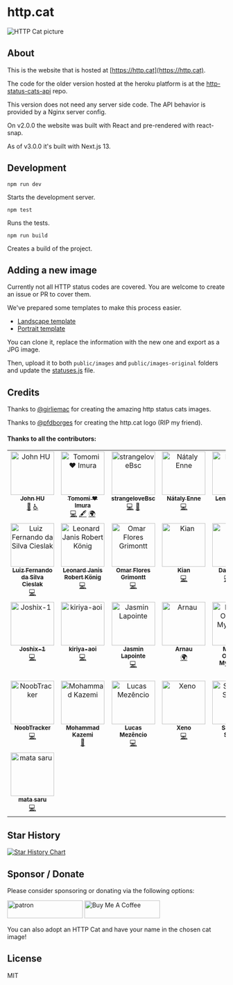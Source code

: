 # http.cat

![HTTP Cat picture](https://http.cat/204)

## About

This is the website that is hosted at [https://http.cat](https://http.cat).

The code for the older version hosted at the heroku platform is at the [http-status-cats-api](https://github.com/rogeriopvl/http-status-cats-api) repo.

This version does not need any server side code. The API behavior is provided by a Nginx server config.

On v2.0.0 the website was built with React and pre-rendered with react-snap.

As of v3.0.0 it's built with Next.js 13.

## Development

    npm run dev

Starts the development server.

    npm test

Runs the tests.

    npm run build

Creates a build of the project.

## Adding a new image

Currently not all HTTP status codes are covered. You are welcome to create an issue or PR to cover them.

We've prepared some templates to make this process easier.

- [Landscape template](https://docs.google.com/presentation/d/1sYxNNKxUbP11kyt9oPixWdFEykHDafr4jixy9uwMh9I/edit?usp=sharing)
- [Portrait template](https://docs.google.com/presentation/d/1Ay5nattHagPfnd-gMaUHumckFt2VANaYwMkXuQ-xS6E/edit?usp=sharing)

You can clone it, replace the information with the new one and export as a JPG image.

Then, upload it to both `public/images` and `public/images-original` folders and update the [statuses.js](https://github.com/httpcats/http.cat/blob/master/lib/statuses.js) file.

## Credits

Thanks to [@girliemac](https://github.com/girliemac) for creating the amazing http status cats images.

Thanks to [@pfdborges](https://github.com/pfdborges) for creating the http.cat logo (RIP my friend).

#### Thanks to all the contributors:

<!-- ALL-CONTRIBUTORS-LIST:START - Do not remove or modify this section -->
<!-- prettier-ignore-start -->
<!-- markdownlint-disable -->
<table>
  <tbody>
    <tr>
      <td align="center" valign="top" width="14.28%"><a href="http://ushuz.im"><img src="https://avatars.githubusercontent.com/u/1430856?v=4?s=100" width="100px;" alt="John HU"/><br /><sub><b>John HU</b></sub></a><br /><a href="#data-ushuz" title="Data">🔣</a> <a href="#a11y-ushuz" title="Accessibility">️️️️♿️</a></td>
      <td align="center" valign="top" width="14.28%"><a href="https://girliemac.com"><img src="https://avatars.githubusercontent.com/u/107763?v=4?s=100" width="100px;" alt="Tomomi ❤ Imura"/><br /><sub><b>Tomomi ❤ Imura</b></sub></a><br /><a href="https://github.com/httpcats/http.cat/commits?author=girliemac" title="Code">💻</a> <a href="#content-girliemac" title="Content">🖋</a> <a href="#translation-girliemac" title="Translation">🌍</a></td>
      <td align="center" valign="top" width="14.28%"><a href="https://github.com/strangeloveBsc"><img src="https://avatars.githubusercontent.com/u/3050149?v=4?s=100" width="100px;" alt="strangeloveBsc"/><br /><sub><b>strangeloveBsc</b></sub></a><br /><a href="https://github.com/httpcats/http.cat/commits?author=strangeloveBsc" title="Code">💻</a> <a href="#design-strangeloveBsc" title="Design">🎨</a></td>
      <td align="center" valign="top" width="14.28%"><a href="http://nataly-enne.github.io"><img src="https://avatars.githubusercontent.com/u/26802307?v=4?s=100" width="100px;" alt="Nátaly Enne "/><br /><sub><b>Nátaly Enne </b></sub></a><br /><a href="https://github.com/httpcats/http.cat/commits?author=nataly-enne" title="Code">💻</a></td>
      <td align="center" valign="top" width="14.28%"><a href="https://blom.de"><img src="https://avatars.githubusercontent.com/u/4670057?v=4?s=100" width="100px;" alt="Lennart Blom"/><br /><sub><b>Lennart Blom</b></sub></a><br /><a href="https://github.com/httpcats/http.cat/commits?author=lennartblom" title="Code">💻</a></td>
      <td align="center" valign="top" width="14.28%"><a href="https://github.com/bitterpanda63"><img src="https://avatars.githubusercontent.com/u/28490560?v=4?s=100" width="100px;" alt="BitterPanda"/><br /><sub><b>BitterPanda</b></sub></a><br /><a href="https://github.com/httpcats/http.cat/commits?author=bitterpanda63" title="Code">💻</a></td>
      <td align="center" valign="top" width="14.28%"><a href="https://github.com/katrinleinweber"><img src="https://avatars.githubusercontent.com/u/9948149?v=4?s=100" width="100px;" alt="Katrin Leinweber"/><br /><sub><b>Katrin Leinweber</b></sub></a><br /><a href="https://github.com/httpcats/http.cat/commits?author=katrinleinweber" title="Code">💻</a></td>
    </tr>
    <tr>
      <td align="center" valign="top" width="14.28%"><a href="https://github.com/luizcieslak"><img src="https://avatars.githubusercontent.com/u/14146176?v=4?s=100" width="100px;" alt="Luiz Fernando da Silva Cieslak"/><br /><sub><b>Luiz Fernando da Silva Cieslak</b></sub></a><br /><a href="https://github.com/httpcats/http.cat/commits?author=luizcieslak" title="Code">💻</a></td>
      <td align="center" valign="top" width="14.28%"><a href="https://www.blog.ljrk.org/"><img src="https://avatars.githubusercontent.com/u/7831843?v=4?s=100" width="100px;" alt="Leonard Janis Robert König"/><br /><sub><b>Leonard Janis Robert König</b></sub></a><br /><a href="https://github.com/httpcats/http.cat/commits?author=ljrk0" title="Code">💻</a></td>
      <td align="center" valign="top" width="14.28%"><a href="https://omarefg.com/"><img src="https://avatars.githubusercontent.com/u/30012444?v=4?s=100" width="100px;" alt="Omar Flores Grimontt"/><br /><sub><b>Omar Flores Grimontt</b></sub></a><br /><a href="https://github.com/httpcats/http.cat/commits?author=omarefg" title="Code">💻</a></td>
      <td align="center" valign="top" width="14.28%"><a href="https://github.com/fafrd"><img src="https://avatars.githubusercontent.com/u/5905628?v=4?s=100" width="100px;" alt="Kian"/><br /><sub><b>Kian</b></sub></a><br /><a href="https://github.com/httpcats/http.cat/commits?author=fafrd" title="Code">💻</a></td>
      <td align="center" valign="top" width="14.28%"><a href="https://github.com/dcruz"><img src="https://avatars.githubusercontent.com/u/401064?v=4?s=100" width="100px;" alt="David Cruz"/><br /><sub><b>David Cruz</b></sub></a><br /><a href="https://github.com/httpcats/http.cat/commits?author=dcruz" title="Code">💻</a> <a href="#design-dcruz" title="Design">🎨</a> <a href="#a11y-dcruz" title="Accessibility">️️️️♿️</a></td>
      <td align="center" valign="top" width="14.28%"><a href="https://m4thieulavoie.dev/"><img src="https://avatars.githubusercontent.com/u/44816587?v=4?s=100" width="100px;" alt="Matt Lavoie"/><br /><sub><b>Matt Lavoie</b></sub></a><br /><a href="https://github.com/httpcats/http.cat/commits?author=m4thieulavoie" title="Code">💻</a></td>
      <td align="center" valign="top" width="14.28%"><a href="https://github.com/zurgeg"><img src="https://avatars.githubusercontent.com/u/46549042?v=4?s=100" width="100px;" alt="zurgeg"/><br /><sub><b>zurgeg</b></sub></a><br /><a href="https://github.com/httpcats/http.cat/commits?author=zurgeg" title="Code">💻</a></td>
    </tr>
    <tr>
      <td align="center" valign="top" width="14.28%"><a href="https://github.com/Joshix-1"><img src="https://avatars.githubusercontent.com/u/57299889?v=4?s=100" width="100px;" alt="Joshix-1"/><br /><sub><b>Joshix-1</b></sub></a><br /><a href="https://github.com/httpcats/http.cat/commits?author=Joshix-1" title="Code">💻</a></td>
      <td align="center" valign="top" width="14.28%"><a href="https://github.com/kiriya-aoi"><img src="https://avatars.githubusercontent.com/u/34067059?v=4?s=100" width="100px;" alt="kiriya-aoi"/><br /><sub><b>kiriya-aoi</b></sub></a><br /><a href="https://github.com/httpcats/http.cat/commits?author=kiriya-aoi" title="Code">💻</a></td>
      <td align="center" valign="top" width="14.28%"><a href="https://github.com/CutiePi"><img src="https://avatars.githubusercontent.com/u/17714927?v=4?s=100" width="100px;" alt="Jasmin Lapointe"/><br /><sub><b>Jasmin Lapointe</b></sub></a><br /><a href="https://github.com/httpcats/http.cat/commits?author=CutiePi" title="Code">💻</a></td>
      <td align="center" valign="top" width="14.28%"><a href="https://github.com/Arnau478"><img src="https://avatars.githubusercontent.com/u/61841960?v=4?s=100" width="100px;" alt="Arnau"/><br /><sub><b>Arnau</b></sub></a><br /><a href="#translation-Arnau478" title="Translation">🌍</a></td>
      <td align="center" valign="top" width="14.28%"><a href="https://github.com/mathiazom"><img src="https://avatars.githubusercontent.com/u/24361490?v=4?s=100" width="100px;" alt="Mathias Oterhals Myklebust"/><br /><sub><b>Mathias Oterhals Myklebust</b></sub></a><br /><a href="https://github.com/httpcats/http.cat/commits?author=mathiazom" title="Code">💻</a></td>
      <td align="center" valign="top" width="14.28%"><a href="https://github.com/ronan-s1"><img src="https://avatars.githubusercontent.com/u/85257187?v=4?s=100" width="100px;" alt="Ronan"/><br /><sub><b>Ronan</b></sub></a><br /><a href="https://github.com/httpcats/http.cat/commits?author=ronan-s1" title="Code">💻</a></td>
      <td align="center" valign="top" width="14.28%"><a href="https://github.com/AlexMayol"><img src="https://avatars.githubusercontent.com/u/11309999?v=4?s=100" width="100px;" alt="Alejandro Mayol"/><br /><sub><b>Alejandro Mayol</b></sub></a><br /><a href="#design-AlexMayol" title="Design">🎨</a> <a href="https://github.com/httpcats/http.cat/commits?author=AlexMayol" title="Code">💻</a></td>
    </tr>
    <tr>
      <td align="center" valign="top" width="14.28%"><a href="https://github.com/NoobTracker"><img src="https://avatars.githubusercontent.com/u/63962365?v=4?s=100" width="100px;" alt="NoobTracker"/><br /><sub><b>NoobTracker</b></sub></a><br /><a href="https://github.com/httpcats/http.cat/commits?author=NoobTracker" title="Code">💻</a></td>
      <td align="center" valign="top" width="14.28%"><a href="https://github.com/mokazemi"><img src="https://avatars.githubusercontent.com/u/18334056?v=4?s=100" width="100px;" alt="Mohammad Kazemi"/><br /><sub><b>Mohammad Kazemi</b></sub></a><br /><a href="https://github.com/httpcats/http.cat/commits?author=mokazemi" title="Documentation">📖</a></td>
      <td align="center" valign="top" width="14.28%"><a href="http://about.me/lucasmezencio"><img src="https://avatars.githubusercontent.com/u/472412?v=4?s=100" width="100px;" alt="Lucas Mezêncio"/><br /><sub><b>Lucas Mezêncio</b></sub></a><br /><a href="https://github.com/httpcats/http.cat/commits?author=lucasmezencio" title="Code">💻</a></td>
      <td align="center" valign="top" width="14.28%"><a href="https://stackoverflow.com/"><img src="https://avatars.githubusercontent.com/u/90441096?v=4?s=100" width="100px;" alt="Xeno"/><br /><sub><b>Xeno</b></sub></a><br /><a href="https://github.com/httpcats/http.cat/commits?author=Xenofic" title="Code">💻</a></td>
      <td align="center" valign="top" width="14.28%"><a href="https://github.com/santiago-salinas"><img src="https://avatars.githubusercontent.com/u/48341470?v=4?s=100" width="100px;" alt="Santiago Salinas"/><br /><sub><b>Santiago Salinas</b></sub></a><br /><a href="#content-santiago-salinas" title="Content">🖋</a></td>
      <td align="center" valign="top" width="14.28%"><a href="https://www.linkedin.com/in/karlhiramoto"><img src="https://avatars.githubusercontent.com/u/22713?v=4?s=100" width="100px;" alt="Karl Hiramoto"/><br /><sub><b>Karl Hiramoto</b></sub></a><br /><a href="https://github.com/httpcats/http.cat/commits?author=karlhiramoto" title="Code">💻</a></td>
      <td align="center" valign="top" width="14.28%"><a href="https://www.earthtonesmusic.us/"><img src="https://avatars.githubusercontent.com/u/92189031?v=4?s=100" width="100px;" alt="Anisah Majeed"/><br /><sub><b>Anisah Majeed</b></sub></a><br /><a href="https://github.com/httpcats/http.cat/commits?author=yellowstrings" title="Code">💻</a> <a href="#content-yellowstrings" title="Content">🖋</a></td>
    </tr>
    <tr>
      <td align="center" valign="top" width="14.28%"><a href="https://github.com/matasaru"><img src="https://avatars.githubusercontent.com/u/1546100?v=4?s=100" width="100px;" alt="mata saru"/><br /><sub><b>mata saru</b></sub></a><br /><a href="https://github.com/httpcats/http.cat/commits?author=matasaru" title="Code">💻</a></td>
    </tr>
  </tbody>
</table>

<!-- markdownlint-restore -->
<!-- prettier-ignore-end -->

<!-- ALL-CONTRIBUTORS-LIST:END -->

## Star History

[![Star History Chart](https://api.star-history.com/svg?repos=httpcats/http.cat&type=Date)](https://star-history.com/#httpcats/http.cat&Date)

## Sponsor / Donate

Please consider sponsoring or donating via the following options:

<a target="_blank" rel="nofollow" href="https://www.patreon.com/httpcat"><img src="https://c5.patreon.com/external/logo/become_a_patron_button@2x.png" alt="patron" width="174px" height="41"></a> <a href="https://www.buymeacoffee.com/http.cat" target="_blank"><img src="https://cdn.buymeacoffee.com/buttons/default-yellow.png" alt="Buy Me A Coffee" height="41" width="174"></a>

You can also adopt an HTTP Cat and have your name in the chosen cat image!

## License

MIT
